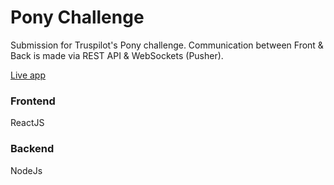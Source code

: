# Pony Challenge
Submission for Truspilot's Pony challenge. Communication between Front & Back is made via REST API & WebSockets (Pusher).

[Live app](https://sheltered-cove-38634.herokuapp.com/)

### Frontend
ReactJS
### Backend
NodeJs
